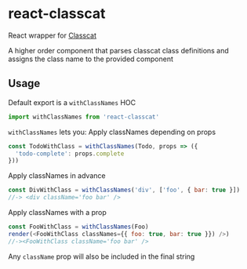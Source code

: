 # react-classcat
React wrapper for [Classcat](https://github.com/jorgebucaran/classcat)

A higher order component that parses classcat class definitions and assigns the class name to the provided component

## Usage
Default export is a `withClassNames` HOC
```js
import withClassNames from 'react-classcat'
```

`withClassNames` lets you:
Apply classNames depending on props
```js
const TodoWithClass = withClassNames(Todo, props => ({
  'todo-complete': props.complete
}))
```

Apply classNames in advance
```js
const DivWithClass = withClassNames('div', ['foo', { bar: true }])
//-> <div className='foo bar' />
```

Apply classNames with a prop
```js
const FooWithClass = withClassNames(Foo)
render(<FooWithClass classNames={{ foo: true, bar: true }}) />)
//-><FooWithClass className='foo bar' />
```

Any `className` prop will also be included in the final string
